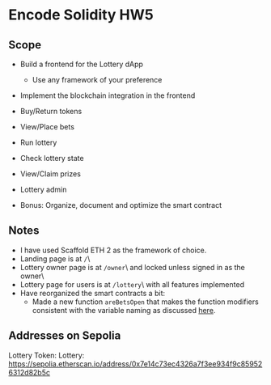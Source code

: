 # Encode Solidity HW5

## Scope

* Build a frontend for the Lottery dApp 
  * Use any framework of your preference

* Implement the blockchain integration in the frontend 
* Buy/Return tokens
* View/Place bets 
* Run lottery 
* Check lottery state 
* View/Claim prizes 
* Lottery admin 
* Bonus: Organize, document and optimize the smart contract

## Notes 

* I have used Scaffold ETH 2 as the framework of choice.
* Landing page is at `/`\
* Lottery owner page is at `/owner`\ and locked unless signed in as the owner\
* Lottery page for users is at `/lottery`\ with all features implemented
* Have reorganized the smart contracts a bit:
  * Made a new function `areBetsOpen` that makes the function modifiers consistent with the variable naming as discussed [here](https://github.com/Encode-Club-Solidity-Bootcamp/Lesson-20/issues/29).



## Addresses on Sepolia
Lottery Token: 
Lottery: https://sepolia.etherscan.io/address/0x7e14c73ec4326a7f3ee934f9c859526312d82b5c
